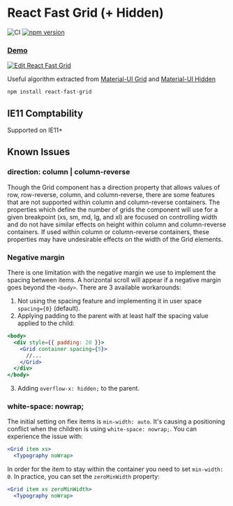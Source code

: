 # React Fast Grid (+ Hidden)

![CI](https://github.com/mathew-kurian/react-fast-grid/workflows/CI/badge.svg) [![npm version](https://badge.fury.io/js/react-fast-grid.svg)](https://badge.fury.io/js/react-fast-grid)

### [Demo](https://react-fast-grid.vercel.app/)

[![Edit React Fast Grid](https://codesandbox.io/static/img/play-codesandbox.svg)](https://codesandbox.io/s/grid-layout-wrc4q?fontsize=14&hidenavigation=1&theme=dark)

Useful algorithm extracted from [Material-UI Grid](https://material-ui.com/components/grid/#grid) and [Material-UI Hidden](https://material-ui.com/components/hidden/)

```
npm install react-fast-grid
```

## IE11 Comptability

Supported on IE11+

## Known Issues

### direction: column | column-reverse

Though the Grid component has a direction property that allows values of row, row-reverse, column, and column-reverse, there are some features that are not supported within column and column-reverse containers. The properties which define the number of grids the component will use for a given breakpoint (xs, sm, md, lg, and xl) are focused on controlling width and do not have similar effects on height within column and column-reverse containers. If used within column or column-reverse containers, these properties may have undesirable effects on the width of the Grid elements.

### Negative margin

There is one limitation with the negative margin we use to implement the spacing between items.
A horizontal scroll will appear if a negative margin goes beyond the `<body>`.
There are 3 available workarounds:

1. Not using the spacing feature and implementing it in user space `spacing={0}` (default).
2. Applying padding to the parent with at least half the spacing value applied to the child:

```jsx
<body>
  <div style={{ padding: 20 }}>
    <Grid container spacing={5}>
      //...
    </Grid>
  </div>
</body>
```

3. Adding `overflow-x: hidden;` to the parent.

### white-space: nowrap;

The initial setting on flex items is `min-width: auto`.
It's causing a positioning conflict when the children is using `white-space: nowrap;`.
You can experience the issue with:

```jsx
<Grid item xs>
  <Typography noWrap>
```

In order for the item to stay within the container you need to set `min-width: 0`.
In practice, you can set the `zeroMinWidth` property:

```jsx
<Grid item xs zeroMinWidth>
  <Typography noWrap>
```
